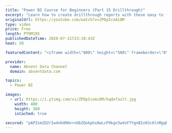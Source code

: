 ```yaml
---
title: "Power BI Course for Beginners (Part 15 Drillthrough)"
excerpt: "Learn how to create drillthrough reports with these easy to follow steps."
originalUrl: https://youtube.com/watch?v=ZPDpIceAi8M
type: video
price: Free
length: PT9M19S
publishedDateTime: 2020-07-31T23:18:43Z
heat: 50

featuredContent: "<iframe width=\"800\" height=\"500\" frameborder=\"0\" src=\"https://www.youtube.com/embed/ZPDpIceAi8M\" allow=\"accelerometer; autoplay; encrypted-media; gyroscope; picture-in-picture\" allowfullscreen></iframe>"

provider:
  name: Absent Data Channel
  domain: absentdata.com

topics:
  - Power BI

images:
  - url: https://i.ytimg.com/vi/ZPDpIceAi8M/hqdefault.jpg
    width: 480
    height: 360
    isCached: true

secured: "pAPZxm2DZrIw4n64RHvroUbZQokphx8wLcP9kgn3wdsFTYgnBIv6Sc6lnMgqNsvMVuZC3Ml0UXr1CUDgydBtEasHjGpla18JkNubVxTaVtDOI1nwogjc4Xt3GNqHMvXYzbGkoLJjrCnjlbwnwX4LgBwsllsKCgkv8ZGo1YG3G5GK3yTj7DinQAxQmAI/O6A6yEADgJ7GGHW/0AKM2OVL91UWwqJPlgSqbuX6ddT4bcww6T+pqNLlYe3RlbIg+wW3xsNrZQDP6nZTyQ0asfaQa3JT4O5bPpXp6976ls2pF7d7tk/wyVK1Q/YV5r4Ns/LOHV/wy6aasITrS5wHWH9mUalGfzPKdjVvp7mWeA+80gsvpqyTo6ICjpOF+vBVjs64FiA3WEGeOXp3u+OfTcEuMdtchjBrPT8bhJOHEKYNXN8=;2czuJRk1KkNtNSUxwWXGMQ=="
---
```


